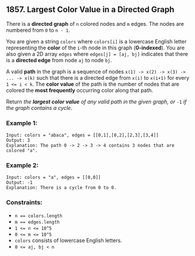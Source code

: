 ## 1857. Largest Color Value in a Directed Graph

There is a **directed graph** of ```n``` colored nodes and ```m``` edges. The nodes are numbered from ```0``` to ```n - 1```.

You are given a string ```colors``` where ```colors[i]``` is a lowercase English letter representing the **color** of the ```i```-th node in this graph (**0-indexed**). You are also given a 2D array ```edges``` where ```edges[j] = [aj, bj]``` indicates that there is a **directed edge** from node ```aj``` to node ```bj```.

A valid **path** in the graph is a sequence of nodes ```x(1) -> x(2) -> x(3) -> ... -> x(k)``` such that there is a directed edge from ```x(i)``` to ```x(i+1)``` for every ```1 <= i < k```. The **color value** of the path is the number of nodes that are colored the **most frequently** occurring color along that path.

Return *the **largest color value** of any valid path in the given graph, or* ```-1``` *if the graph contains a cycle*.

### Example 1:
```
Input: colors = "abaca", edges = [[0,1],[0,2],[2,3],[3,4]]
Output: 3
Explanation: The path 0 -> 2 -> 3 -> 4 contains 3 nodes that are colored "a".
```
### Example 2:
```
Input: colors = "a", edges = [[0,0]]
Output: -1
Explanation: There is a cycle from 0 to 0.
```

### Constraints:

* ```n == colors.length```
* ```m == edges.length```
* ```1 <= n <= 10^5```
* ```0 <= m <= 10^5```
* ```colors``` consists of lowercase English letters.
* ```0 <= aj, bj < n```
